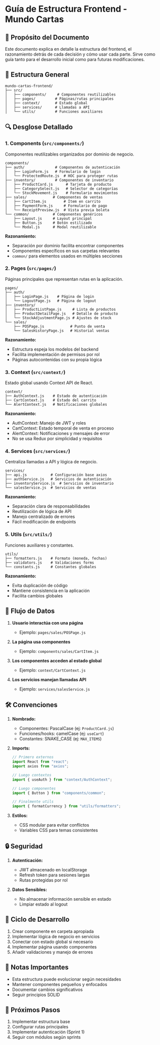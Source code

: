 # Guía de Estructura Frontend - Mundo Cartas

## 🎯 Propósito del Documento

Este documento explica en detalle la estructura del frontend, el razonamiento detrás de cada decisión y cómo usar cada parte. Sirve como guía tanto para el desarrollo inicial como para futuras modificaciones.

## 📁 Estructura General

```
mundo-cartas-frontend/
├── src/
│   ├── components/     # Componentes reutilizables
│   ├── pages/         # Páginas/rutas principales
│   ├── context/       # Estado global
│   ├── services/      # Llamadas a API
│   └── utils/         # Funciones auxiliares
```

## 🔍 Desglose Detallado

### 1. Components (`src/components/`)

Componentes reutilizables organizados por dominio de negocio.

```
components/
├── auth/              # Componentes de autenticación
│   ├── LoginForm.js   # Formulario de login
│   └── ProtectedRoute.js  # HOC para proteger rutas
├── inventory/         # Componentes de inventario
│   ├── ProductCard.js      # Tarjeta de producto
│   ├── CategorySelect.js   # Selector de categorías
│   └── StockMovement.js    # Formulario movimientos
├── sales/            # Componentes de ventas
│   ├── CartItem.js        # Ítem en carrito
│   ├── PaymentForm.js     # Formulario de pago
│   └── ReceiptPreview.js  # Vista previa boleta
└── common/           # Componentes genéricos
    ├── Layout.js     # Layout principal
    ├── Button.js     # Botón estilizado
    └── Modal.js      # Modal reutilizable
```

**Razonamiento:**

- Separación por dominio facilita encontrar componentes
- Componentes específicos en sus carpetas relevantes
- `common/` para elementos usados en múltiples secciones

### 2. Pages (`src/pages/`)

Páginas principales que representan rutas en la aplicación.

```
pages/
├── auth/
│   ├── LoginPage.js    # Página de login
│   └── LogoutPage.js   # Página de logout
├── inventory/
│   ├── ProductListPage.js     # Lista de productos
│   ├── ProductDetailPage.js   # Detalle de producto
│   └── StockAdjustmentPage.js # Ajustes de stock
└── sales/
    ├── POSPage.js            # Punto de venta
    └── SalesHistoryPage.js   # Historial ventas
```

**Razonamiento:**

- Estructura espeja los modelos del backend
- Facilita implementación de permisos por rol
- Páginas autocontenidas con su propia lógica

### 3. Context (`src/context/`)

Estado global usando Context API de React.

```
context/
├── AuthContext.js    # Estado de autenticación
├── CartContext.js    # Estado del carrito
└── AlertContext.js   # Notificaciones globales
```

**Razonamiento:**

- AuthContext: Manejo de JWT y roles
- CartContext: Estado temporal de venta en proceso
- AlertContext: Notificaciones y mensajes de error
- No se usa Redux por simplicidad y requisitos

### 4. Services (`src/services/`)

Centraliza llamadas a API y lógica de negocio.

```
services/
├── api.js           # Configuración base axios
├── authService.js   # Servicios de autenticación
├── inventoryService.js  # Servicios de inventario
└── salesService.js  # Servicios de ventas
```

**Razonamiento:**

- Separación clara de responsabilidades
- Reutilización de lógica de API
- Manejo centralizado de errores
- Fácil modificación de endpoints

### 5. Utils (`src/utils/`)

Funciones auxiliares y constantes.

```
utils/
├── formatters.js    # Formato (moneda, fechas)
├── validators.js    # Validaciones forms
└── constants.js     # Constantes globales
```

**Razonamiento:**

- Evita duplicación de código
- Mantiene consistencia en la aplicación
- Facilita cambios globales

## 🔄 Flujo de Datos

1. **Usuario interactúa con una página**

   - Ejemplo: `pages/sales/POSPage.js`

2. **La página usa componentes**

   - Ejemplo: `components/sales/CartItem.js`

3. **Los componentes acceden al estado global**

   - Ejemplo: `context/CartContext.js`

4. **Los servicios manejan llamadas API**
   - Ejemplo: `services/salesService.js`

## 🛠 Convenciones

1. **Nombrado:**

   - Componentes: PascalCase (ej: `ProductCard.js`)
   - Funciones/hooks: camelCase (ej: `useCart`)
   - Constantes: SNAKE_CASE (ej: `MAX_ITEMS`)

2. **Imports:**

   ```javascript
   // Primero externos
   import React from "react";
   import axios from "axios";

   // Luego contextos
   import { useAuth } from "context/AuthContext";

   // Luego componentes
   import { Button } from "components/common";

   // Finalmente utils
   import { formatCurrency } from "utils/formatters";
   ```

3. **Estilos:**
   - CSS modular para evitar conflictos
   - Variables CSS para temas consistentes

## 🔒 Seguridad

1. **Autenticación:**

   - JWT almacenado en localStorage
   - Refresh token para sesiones largas
   - Rutas protegidas por rol

2. **Datos Sensibles:**
   - No almacenar información sensible en estado
   - Limpiar estado al logout

## 🔄 Ciclo de Desarrollo

1. Crear componente en carpeta apropiada
2. Implementar lógica de negocio en servicios
3. Conectar con estado global si necesario
4. Implementar página usando componentes
5. Añadir validaciones y manejo de errores

## 📝 Notas Importantes

- Esta estructura puede evolucionar según necesidades
- Mantener componentes pequeños y enfocados
- Documentar cambios significativos
- Seguir principios SOLID

## 🚀 Próximos Pasos

1. Implementar estructura base
2. Configurar rutas principales
3. Implementar autenticación (Sprint 1)
4. Seguir con módulos según sprints
